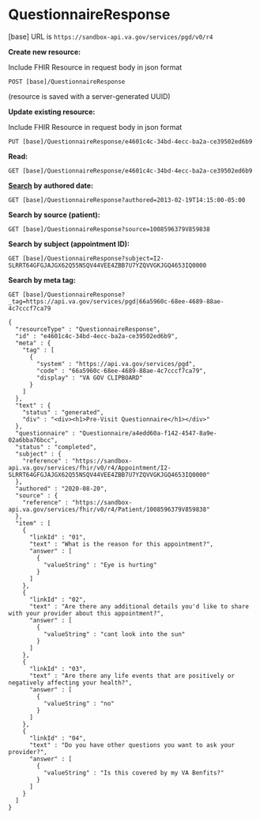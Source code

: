 # QuestionnaireResponse

[base] URL is `https://sandbox-api.va.gov/services/pgd/v0/r4`

**Create new resource:**

Include FHIR Resource in request body in json format

`POST [base]/QuestionnaireResponse`

(resource is saved with a server-generated UUID)

**Update existing resource:**

Include FHIR Resource in request body in json format

`PUT [base]/QuestionnaireResponse/e4601c4c-34bd-4ecc-ba2a-ce39502ed6b9`

**Read:**

`GET [base]/QuestionnaireResponse/e4601c4c-34bd-4ecc-ba2a-ce39502ed6b9`

**[Search](https://www.hl7.org/fhir/r4/questionnaireresponse.html#search) by authored date:**

`GET [base]/QuestionnaireResponse?authored=2013-02-19T14:15:00-05:00`

**Search by source (patient):**

`GET [base]/QuestionnaireResponse?source=1008596379V859838`

**Search by subject (appointment ID):**

`GET [base]/QuestionnaireResponse?subject=I2-SLRRT64GFGJAJGX62Q55NSQV44VEE4ZBB7U7YZQVVGKJGQ4653IQ0000`

**Search by meta tag:**

`GET [base]/QuestionnaireResponse?_tag=https://api.va.gov/services/pgd|66a5960c-68ee-4689-88ae-4c7cccf7ca79`

```
{
  "resourceType" : "QuestionnaireResponse",
  "id" : "e4601c4c-34bd-4ecc-ba2a-ce39502ed6b9",
  "meta" : {
    "tag" : [
      {
        "system" : "https://api.va.gov/services/pgd",
        "code" : "66a5960c-68ee-4689-88ae-4c7cccf7ca79",
        "display" : "VA GOV CLIPBOARD"
      }
    ]
  },
  "text" : {
    "status" : "generated",
    "div" : "<div><h1>Pre-Visit Questionnaire</h1></div>"
  },
  "questionnaire" : "Questionnaire/a4edd60a-f142-4547-8a9e-02a6bba76bcc",
  "status" : "completed",
  "subject" : {
    "reference" : "https://sandbox-api.va.gov/services/fhir/v0/r4/Appointment/I2-SLRRT64GFGJAJGX62Q55NSQV44VEE4ZBB7U7YZQVVGKJGQ4653IQ0000"
  },
  "authored" : "2020-08-20",
  "source" : {
    "reference" : "https://sandbox-api.va.gov/services/fhir/v0/r4/Patient/1008596379V859838"
  },
  "item" : [
    {
      "linkId" : "01",
      "text" : "What is the reason for this appointment?",
      "answer" : [
        {
          "valueString" : "Eye is hurting"
        }
      ]
    },
    {
      "linkId" : "02",
      "text" : "Are there any additional details you'd like to share with your provider about this appointment?",
      "answer" : [
        {
          "valueString" : "cant look into the sun"
        }
      ]
    },
    {
      "linkId" : "03",
      "text" : "Are there any life events that are positively or negatively affecting your health?",
      "answer" : [
        {
          "valueString" : "no"
        }
      ]
    },
    {
      "linkId" : "04",
      "text" : "Do you have other questions you want to ask your provider?",
      "answer" : [
        {
          "valueString" : "Is this covered by my VA Benfits?"
        }
      ]
    }
  ]
}
```
